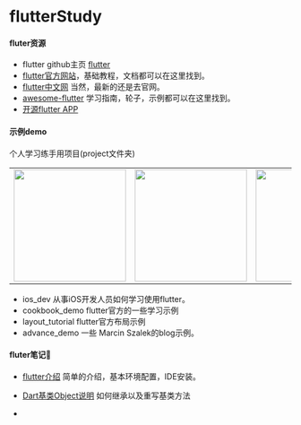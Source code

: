 # flutterStudy
#### fluter资源
* flutter github主页 [flutter](https://github.com/flutter/flutter)
* [flutter官方网站](https://flutter.io)，基础教程，文档都可以在这里找到。
* [flutter中文网](https://flutterchina.club) 当然，最新的还是去官网。
* [awesome-flutter](https://github.com/Solido/awesome-flutter) 学习指南，轮子，示例都可以在这里找到。
* [开源flutter APP](https://itsallwidgets.com)

#### 示例demo
个人学习练手用项目(project文件夹)

<div style="text-align: center"><table><tr>
<td style="text-align: center">
<img src="https://github.com/HeathWang/flutterStudy/blob/master/project/screenshot/ios_dev.png" width="200" />
</td>
<td style="text-align: center">
<img src="https://github.com/HeathWang/flutterStudy/blob/master/project/screenshot/cookbook.png" width="200"/>
</td>
<td style="text-align: center">
<img src="https://marcinszalek.pl/wp-content/uploads/2018/05/ff_16.gif" width="200"/>
</td>
  <td style="text-align: center">
<img src="https://github.com/HeathWang/flutterStudy/blob/master/project/screenshot/layout_tutorial.png" width="200"/>
</td>
</tr></table></div>

* ios_dev 从事iOS开发人员如何学习使用flutter。
* cookbook_demo flutter官方的一些学习示例
* layout_tutorial flutter官方布局示例
* advance_demo 一些 Marcin Szalek的blog示例。

#### fluter笔记📒
* [flutter介绍](https://github.com/HeathWang/flutterStudy/blob/master/flutter介绍.md) 简单的介绍，基本环境配置，IDE安装。

* [Dart基类Object说明](https://github.com/HeathWang/flutterStudy/blob/master/dart%20root%20class%20Object%20介绍.md) 如何继承以及重写基类方法
* 

